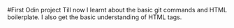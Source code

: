 #First Odin project
Till now I learnt about the basic git commands and HTML boilerplate.
I also get the basic understanding of HTML tags.
